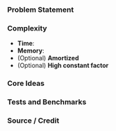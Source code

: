 ### Problem Statement


### Complexity
- **Time**:
- **Memory**:
- (Optional) **Amortized**
- (Optional) **High constant factor**

### Core Ideas


### Tests and Benchmarks


### Source / Credit
